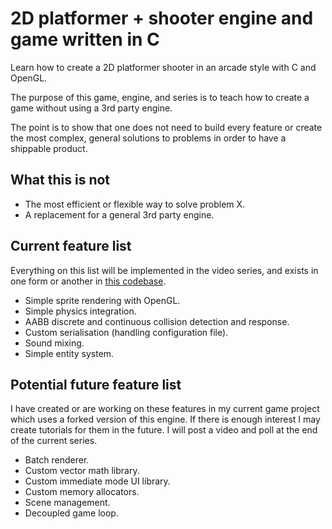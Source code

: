 # 2D platformer + shooter engine and game written in C

Learn how to create a 2D platformer shooter in
an arcade style with C and OpenGL.

The purpose of this game, engine, and series is
to teach how to create a game without using a 3rd
party engine.

The point is to show that one does not need to
build every feature or create the most complex,
general solutions to problems in order to have
a shippable product.

## What this is not

- The most efficient or flexible way to solve
problem X.
- A replacement for a general 3rd party engine.

## Current feature list

Everything on this list will be implemented in
the video series, and exists in one form or
another in [this codebase](https://github.com/Falconerd/games-from-scratch).

- Simple sprite rendering with OpenGL.
- Simple physics integration.
- AABB discrete and continuous collision
detection and response.
- Custom serialisation (handling configuration
file).
- Sound mixing.
- Simple entity system.

## Potential future feature list

I have created or are working on these features
in my current game project which uses a forked
version of this engine. If there is enough
interest I may create tutorials for them in the
future. I will post a video and poll at the end
of the current series.

- Batch renderer.
- Custom vector math library.
- Custom immediate mode UI library.
- Custom memory allocators.
- Scene management.
- Decoupled game loop.

